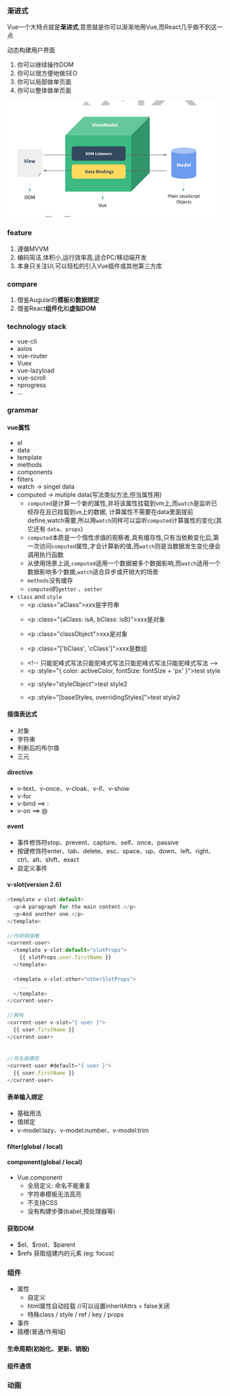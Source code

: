 ### 渐进式
Vue一个大特点就是**渐进式**,意思就是你可以渐渐地用Vue,而React几乎做不到这一点

动态构建用户界面
1. 你可以继续操作DOM
2. 你可以很方便地做SEO
3. 你可以局部做单页面
4. 你可以整体做单页面

![](../images/vue-MVVM-1.png)

### feature
1. 遵循MVVM
2. 编码简洁,体积小,运行效率高,适合PC/移动端开发
3. 本身只关注UI,可以轻松的引入Vue插件或其他第三方库

### compare
1. 借鉴Augular的**模板**和**数据绑定**
2. 借鉴React**组件化**和**虚拟DOM**

### technology stack
- vue-cli
- axios
- vue-router
- Vuex
- vue-lazyload
- vue-scroll
- nprogress
- ...

### grammar
#### vue属性

- el
- data
- template
- methods
- components
- filters
- watch -> singel data
- computed -> mutiple data(写法类似方法,但当属性用)
  - `computed`是计算一个新的属性,并将该属性挂载到vm上,而`watch`是监听已经存在且已挂载到`vm`上的数据, 计算属性不需要在data里面提前define,watch需要,所以用`watch`同样可以监听`computed`计算属性的变化(其它还有 `data`、`props`)
  - `computed`本质是一个惰性求值的观察者,具有缓存性,只有当依赖变化后,第一次访问`computed`属性,才会计算新的值,而`watch`则是当数据发生变化便会调用执行函数
  - 从使用场景上说,`computed`适用一个数据被多个数据影响,而`watch`适用一个数据影响多个数据,`watch`适合异步或开销大的场景
  - `methods`没有缓存
  - `computed`的`getter` 、`setter`
- `class` and `style`
  - \<p :class="aClass">xxx是字符串</p>
  - \<p :class="{aClass: isA, bClass: isB}">xxx是对象</p>
  - \<p :class="classObject">xxx是对象</p>
  - \<p :class="['bClass', 'cClass']">xxx是数组</p>
  - \<!-- 只能驼峰式写法只能驼峰式写法只能驼峰式写法只能驼峰式写法 -->
  - \<p :style="{ color: activeColor, fontSize: fontSize + 'px' }">test style</p>
  - \<p :style="styleObject">test style2</p>
  - \<p :style="[baseStyles, overridingStyles]">test style2</p>

#### 插值表达式

- 对象
- 字符串
- 判断后的布尔值
- 三元

#### directive

- v-text、v-once、v-cloak、v-if、v-show
- v-for
- v-bind ==> :
- v-on   ==> @

#### event
- 事件修饰符stop、prevent、capture、self、once、passive
- 按键修饰符enter、tab、delete、esc、space、up、down、left、right、ctrl、alt、shift、exact
- 自定义事件

#### v-slot(version 2.6)

```javascript
<template v-slot:default>
  <p>A paragraph for the main content.</p>
  <p>And another one.</p>
</template>

//作用域插槽
<current-user>
  <template v-slot:default="slotProps">
    {{ slotProps.user.firstName }}
  </template>

  <template v-slot:other="otherSlotProps">
    ...
  </template>
</current-user>

//解构
<current-user v-slot="{ user }">
  {{ user.firstName }}
</current-user>


//具名插槽简
<current-user #default="{ user }">
  {{ user.firstName }}
</current-user>
```

#### 表单输入绑定
- 基础用法
- 值绑定
- v-model:lazy、v-model:number、v-model:trim

#### filter(global / local)

#### component(global / local)
- Vue.component
  - 全局定义: 命名不能重复
  - 字符串模板无法高亮
  - 不支持CSS
  - 没有构建步骤(babel,预处理器等)

#### 获取DOM

- \$el、\$root、\$parent
- \$refs  获取组建内的元素 (eg: focus)

### 组件
- 属性
  - 自定义
  - html属性自动挂载 //可以设置inheritAttrs = false关闭
  - 特殊class / style / ref / key / props
- 事件
- 插槽(普通/作用域)
#### 生命周期(初始化、更新、销毁)

#### 组件通信


### 动画

